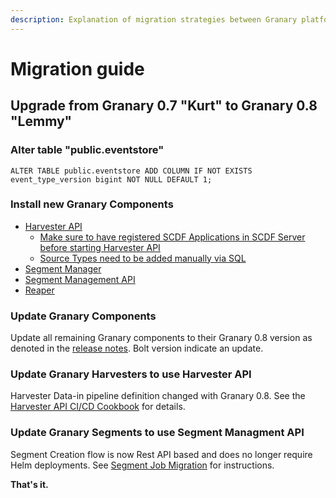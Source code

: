 ```yaml
---
description: Explanation of migration strategies between Granary platform versions.
---
```


# Migration guide

## Upgrade from Granary 0.7 "Kurt" to Granary 0.8 "Lemmy"

### Alter table "public.eventstore"

```text
ALTER TABLE public.eventstore ADD COLUMN IF NOT EXISTS event_type_version bigint NOT NULL DEFAULT 1;
```

### Install new Granary Components

* [Harvester API](../installation/harvester-api.md)
  * [Make sure to have registered SCDF Applications in SCDF Server before starting Harvester API](../../learning-grnry-1/data-in/how-to-run-a-harvester/getting-started.md)
  * [Source Types need to be added manually via SQL](../../learning-grnry-1/data-in/how-to-run-a-harvester/source-types.md#registering-a-new-source-type)
* [Segment Manager](../installation/segment-manager.md)
* [Segment Management API](../installation/segment-creation-api.md)
* [Reaper](../installation/reaper.md)

### Update Granary Components

Update all remaining Granary components to their Granary 0.8 version as denoted in the [release notes](../granary-release-notes/). Bolt version indicate an update.

### Update Granary Harvesters to use Harvester API

Harvester Data-in pipeline definition changed with Granary 0.8. See the [Harvester API CI/CD Cookbook](ci-cd-cookbook.md) for details.

### Update Granary Segments to use Segment Managment API

Segment Creation flow is now Rest API based and does no longer require Helm deployments. See [Segment Job Migration](segment-job-migration.md) for instructions.

**That's it.**

